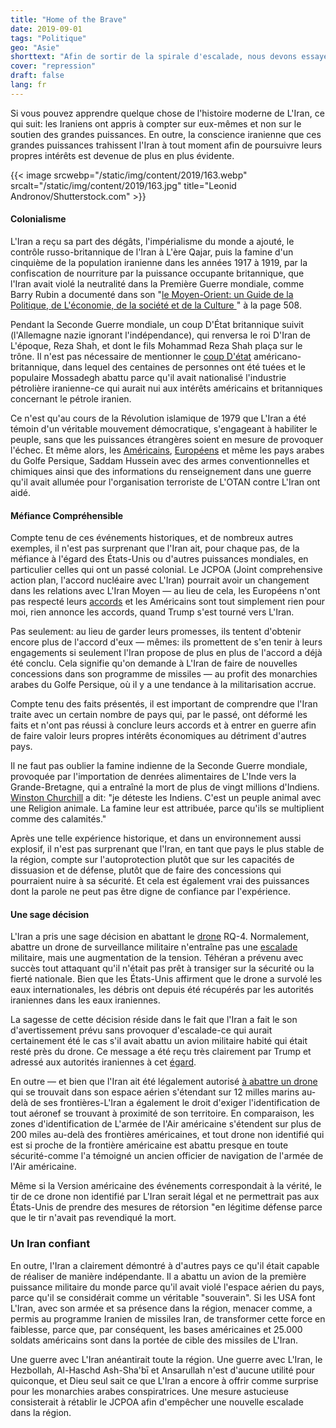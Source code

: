```yaml
---
title: "Home of the Brave"
date: 2019-09-01
tags: "Politique"
geo: "Asie"
shorttext: "Afin de sortir de la spirale d'escalade, nous devons essayer de nous mettre dans la position de l'Iran."
cover: "repression"
draft: false
lang: fr
---
```


Si vous pouvez apprendre quelque chose de l'histoire moderne de L'Iran, ce qui suit: les Iraniens ont appris à compter sur eux-mêmes et non sur le soutien des grandes puissances. En outre, la conscience iranienne que ces grandes puissances trahissent l'Iran à tout moment afin de poursuivre leurs propres intérêts est devenue de plus en plus évidente.

{{< image srcwebp="/static/img/content/2019/163.webp" srcalt="/static/img/content/2019/163.jpg" title="Leonid Andronov/Shutterstock.com" >}}

#### Colonialisme

L'Iran a reçu sa part des dégâts, l'impérialisme du monde a ajouté, le contrôle russo-britannique de l'Iran à L'ère Qajar, puis la famine d'un cinquième de la population iranienne dans les années 1917 à 1919, par la confiscation de nourriture par la puissance occupante britannique, que l'Iran avait violé la neutralité dans la Première Guerre mondiale, comme Barry Rubin a documenté dans son "[le Moyen-Orient: un Guide de la Politique, de L'économie, de la société et de la Culture ](https://www.amazon.com/Middle-East-Politics-Economics-Society/dp/0765680947 "The Middle East: A Guide to Politics, Economics, Society and Culture")" à la page 508.

Pendant la Seconde Guerre mondiale, un coup D'État britannique suivit (l'Allemagne nazie ignorant l'indépendance), qui renversa le roi D'Iran de L'époque, Reza Shah, et dont le fils Mohammad Reza Shah plaça sur le trône. Il n'est pas nécessaire de mentionner le [coup D'état](https://www.theguardian.com/world/2013/aug/19/cia-admits-role-1953-iranian-coup "CIA admits role in 1953 Iranian coup") américano-britannique, dans lequel des centaines de personnes ont été tuées et le populaire Mossadegh abattu parce qu'il avait nationalisé l'industrie pétrolière iranienne-ce qui aurait nui aux intérêts américains et britanniques concernant le pétrole iranien.

Ce n'est qu'au cours de la Révolution islamique de 1979 que L'Iran a été témoin d'un véritable mouvement démocratique, s'engageant à habiliter le peuple, sans que les puissances étrangères soient en mesure de provoquer l'échec. Et même alors, les [Américains](https://foreignpolicy.com/2013/08/26/exclusive-cia-files-prove-america-helped-saddam-as-he-gassed-iran/ "Exclusive: CIA Files Prove America Helped Saddam as He Gassed Iran"), [Européens](/static/downloads/never_again_german_chemical_corporation_complicity_in_the_kurd.pdf "Never Again? German Chemical Corporation Complicity in the Kurdish Genocide") et même les pays arabes du Golfe Persique, Saddam Hussein avec des armes conventionnelles et chimiques ainsi que des informations du renseignement dans une guerre qu'il avait allumée pour l'organisation terroriste de L'OTAN contre L'Iran ont aidé.

#### Méfiance Compréhensible

Compte tenu de ces événements historiques, et de nombreux autres exemples, il n'est pas surprenant que l'Iran ait, pour chaque pas, de la méfiance à l'égard des États-Unis ou d'autres puissances mondiales, en particulier celles qui ont un passé colonial. Le JCPOA (Joint comprehensive action plan, l'accord nucléaire avec L'Iran) pourrait avoir un changement dans les relations avec L'Iran Moyen — au lieu de cela, les Européens n'ont pas respecté leurs [accords](https://www.politico.eu/article/europe-can-still-save-the-iran-nuclear-deal-sibiu-summit/ "Europe can still save the Iran nuclear deal") et les Américains sont tout simplement rien pour moi, rien annonce les accords, quand Trump s'est tourné vers L'Iran.

Pas seulement: au lieu de garder leurs promesses, ils tentent d'obtenir encore plus de l'accord d'eux — mêmes: ils promettent de s'en tenir à leurs engagements si seulement l'Iran propose de plus en plus de l'accord a déjà été conclu. Cela signifie qu'on demande à L'Iran de faire de nouvelles concessions dans son programme de missiles — au profit des monarchies arabes du Golfe Persique, où il y a une tendance à la militarisation accrue.

Compte tenu des faits présentés, il est important de comprendre que l'Iran traite avec un certain nombre de pays qui, par le passé, ont déformé les faits et n'ont pas réussi à conclure leurs accords et à entrer en guerre afin de faire valoir leurs propres intérêts économiques au détriment d'autres pays.

Il ne faut pas oublier la famine indienne de la Seconde Guerre mondiale, provoquée par l'importation de denrées alimentaires de L'Inde vers la Grande-Bretagne, qui a entraîné la mort de plus de vingt millions d'Indiens. [Winston Churchill](http://studies.aljazeera.net/en/reports/2018/01/growing-arms-deals-gulf-existential-fear-politics-180122092552473.html "The Growing Arms Deals in the Gulf: Existential Need or Fear Politics?") a dit: "je déteste les Indiens. C'est un peuple animal avec une Religion animale. La famine leur est attribuée, parce qu'ils se multiplient comme des calamités."

Après une telle expérience historique, et dans un environnement aussi explosif, il n'est pas surprenant que l'Iran, en tant que pays le plus stable de la région, compte sur l'autoprotection plutôt que sur les capacités de dissuasion et de défense, plutôt que de faire des concessions qui pourraient nuire à sa sécurité. Et cela est également vrai des puissances dont la parole ne peut pas être digne de confiance par l'expérience.

#### Une sage décision

L'Iran a pris une sage décision en abattant le [drone](https://www.washingtonpost.com/politics/2019/06/20/yes-iran-shot-down-us-drone-heres-why-you-still-dont-need-worry/ "Yes, Iran shot down a U.S. drone. Here’s why you still don’t need to worry.") RQ-4. Normalement, abattre un drone de surveillance militaire n'entraîne pas une [escalade](https://www.independent.co.uk/news/uk/home-news/worst-atrocities-british-empire-amritsar-boer-war-concentration-camp-mau-mau-a6821756.html "5 of the worst atrocities carried out by the British Empire") militaire, mais une augmentation de la tension. Téhéran a prévenu avec succès tout attaquant qu'il n'était pas prêt à transiger sur la sécurité ou la fierté nationale. Bien que les États-Unis affirment que le drone a survolé les eaux internationales, les débris ont depuis été récupérés par les autorités iraniennes dans les eaux iraniennes.

La sagesse de cette décision réside dans le fait que l'Iran a fait le son d'avertissement prévu sans provoquer d'escalade-ce qui aurait certainement été le cas s'il avait abattu un avion militaire habité qui était resté près du drone. Ce message a été reçu très clairement par Trump et adressé aux autorités iraniennes à cet [égard](https://www.whitehouse.gov/briefings-statements/remarks-president-trump-marine-one-departure-49/ "Remarks by President Trump Before Marine One Departure").

En outre — et bien que l'Iran ait été légalement autorisé [à abattre un drone](https://truthout.org/articles/iran-had-the-legal-right-to-shoot-down-us-spy-drone/ "Iran Had the Legal Right to Shoot Down US Spy Drone") qui se trouvait dans son espace aérien s'étendant sur 12 milles marins au-delà de ses frontières-L'Iran a également le droit d'exiger l'identification de tout aéronef se trouvant à proximité de son territoire. En comparaison, les zones d'identification de L'armée de l'Air américaine s'étendent sur plus de 200 miles au-delà des frontières américaines, et tout drone non identifié qui est si proche de la frontière américaine est abattu presque en toute sécurité-comme l'a témoigné un ancien officier de navigation de l'armée de l'Air américaine.

Même si la Version américaine des événements correspondait à la vérité, le tir de ce drone non identifié par L'Iran serait légal et ne permettrait pas aux États-Unis de prendre des mesures de rétorsion "en légitime défense parce que le tir n'avait pas revendiqué la mort.

### Un Iran confiant

En outre, l'Iran a clairement démontré à d'autres pays ce qu'il était capable de réaliser de manière indépendante. Il a abattu un avion de la première puissance militaire du monde parce qu'il avait violé l'espace aérien du pays, parce qu'il se considérait comme un véritable "souverain". Si les USA font L'Iran, avec son armée et sa présence dans la région, menacer comme, a permis au programme Iranien de missiles Iran, de transformer cette force en faiblesse, parce que, par conséquent, les bases américaines et 25.000 soldats américains sont dans la portée de cible des missiles de L'Iran.

Une guerre avec L'Iran anéantirait toute la région. Une guerre avec L'Iran, le Hezbollah, Al-Haschd Ash-Sha'bī et Ansarullah n'est d'aucune utilité pour quiconque, et Dieu seul sait ce que L'Iran a encore à offrir comme surprise pour les monarchies arabes conspiratrices. Une mesure astucieuse consisterait à rétablir le JCPOA afin d'empêcher une nouvelle escalade dans la région.
